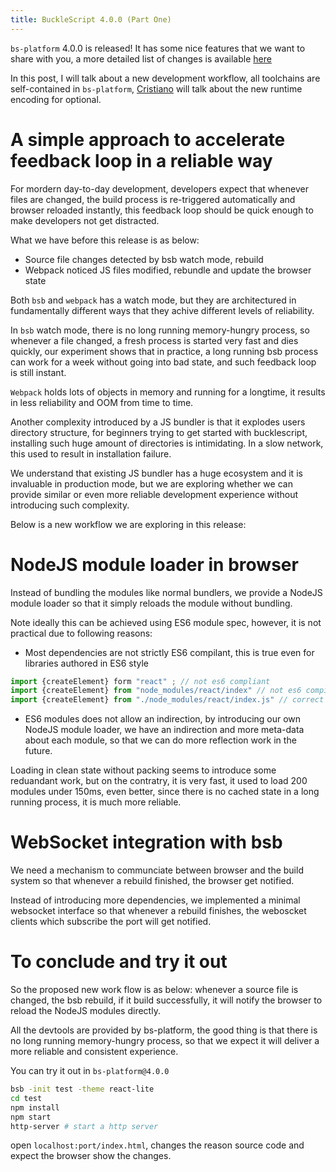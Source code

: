 ```yaml
---
title: BuckleScript 4.0.0 (Part One)
---
```


`bs-platform` 4.0.0 is released! It has some  nice features that we want to share with you, a more detailed list of changes is available [here](https://github.com/BuckleScript/bucklescript/blob/master/Changes.md#400)

In this post, I will talk about a new development workflow, all toolchains are self-contained in `bs-platform`, [Cristiano](https://twitter.com/ccrisccris) will talk about the new runtime encoding for optional.

# A simple approach to accelerate feedback loop in a reliable way

For mordern day-to-day development, developers expect that whenever files are changed, the build process is re-triggered automatically and browser reloaded instantly, this feedback loop should be quick enough to make developers not get distracted.

What we have before this release is as below:

- Source file changes detected by bsb watch mode, rebuild
- Webpack noticed JS files modified, rebundle and update the browser state

Both `bsb` and `webpack` has a watch mode, but they are architectured in fundamentally different ways that they achive different levels of reliability.

In `bsb` watch mode, there is no long running memory-hungry process, so whenever a file changed, a fresh process is started very fast and dies quickly, our experiment shows that in practice, a long running bsb process can work for a week without going into bad state, and such feedback loop is still instant.

`Webpack` holds lots of objects in memory and running for a longtime, it results in less reliability and OOM from time to time.

Another complexity introduced by a JS bundler is that it explodes users directory structure, for beginners trying to get started with bucklescript, installing such huge amount of directories is intimidating. In a slow network, this used to result in installation failure. 

We understand that existing JS bundler has a huge ecosystem and it is invaluable in production mode, but we are exploring whether we can provide similar or even more reliable development experience without introducing such complexity.

Below is a new workflow we are exploring in this release:

# NodeJS module loader in browser

Instead of bundling the modules like normal bundlers, we provide a NodeJS module loader so that it simply reloads the module without bundling.

Note ideally this can be achieved using ES6 module spec, however, it is not practical due to following reasons:

- Most dependencies are not strictly ES6 compilant, this is true even for libraries authored in ES6 style

```js
import {createElement} form "react" ; // not es6 compliant
import {createElement} from "node_modules/react/index" // not es6 compilant
import {createElement} from "./node_modules/react/index.js" // correct es6 module
```
- ES6 modules does not allow an indirection, by introducing our own NodeJS module loader, we have an indirection and more meta-data about each module, so that we can do more reflection work in the future.

Loading in clean state without packing seems to introduce some reduandant work, but on the contratry, it is very fast, it used to load 200 modules under 150ms, even better, since there is no cached state in a long running process, it is much more reliable.


# WebSocket integration with bsb

We need a mechanism to communciate between browser and the build system so that whenever a rebuild finished, the browser get notified.

Instead of introducing more dependencies, we implemented a minimal websocket interface so that whenever a rebuild finishes, the weboscket clients which subscribe the port will get notified.


# To conclude and try it out

So the proposed new work flow is as below: whenever a source file is changed, the bsb rebuild, if it build successfully, it will notify the browser to reload the NodeJS modules directly.

All the devtools are provided by bs-platform, the good thing is that there is no long running memory-hungry process, so that we expect it will deliver a more reliable and consistent experience.

You can try it out in `bs-platform@4.0.0`

```sh
bsb -init test -theme react-lite
cd test
npm install
npm start 
http-server # start a http server
```
open `localhost:port/index.html`, changes the reason source code and expect the browser show the changes.





